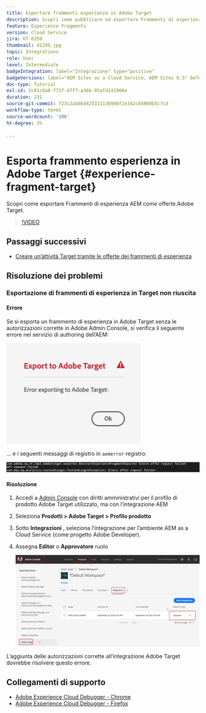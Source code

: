 ```yaml
---
title: Esportare frammenti esperienza in Adobe Target
description: Scopri come pubblicare ed esportare Frammenti di esperienza AEM come Offerte Adobe Target.
feature: Experience Fragments
version: Cloud Service
jira: KT-6350
thumbnail: 41245.jpg
topic: Integrations
role: User
level: Intermediate
badgeIntegration: label="Integrazione" type="positive"
badgeVersions: label="AEM Sites as a Cloud Service, AEM Sites 6.5" before-title="false"
doc-type: Tutorial
exl-id: 2c01cda8-f72f-47f7-a36b-95afd241906e
duration: 231
source-git-commit: f23c2ab86d42531113690df2e342c65060b5c7cd
workflow-type: tm+mt
source-wordcount: '186'
ht-degree: 3%

---
```


# Esporta frammento esperienza in Adobe Target {#experience-fragment-target}

Scopri come esportare Frammenti di esperienza AEM come offerte Adobe Target.

>[!VIDEO](https://video.tv.adobe.com/v/41245?quality=12&learn=on)

## Passaggi successivi

+ [Creare un’attività Target tramite le offerte dei frammenti di esperienza](./create-target-activity.md)

## Risoluzione dei problemi

### Esportazione di frammenti di esperienza in Target non riuscita

#### Errore

Se si esporta un frammento di esperienza in Adobe Target senza le autorizzazioni corrette in Adobe Admin Console, si verifica il seguente errore nel servizio di authoring dell’AEM:

![Errore nell’interfaccia utente dell’API di Target](assets/error-target-offer.png)

... e i seguenti messaggi di registro in `aemerror` registro:

![Errore della console API di Target](assets/target-console-error.png)

#### Risoluzione

1. Accedi a [Admin Console](https://adminconsole.adobe.com/) con diritti amministrativi per il profilo di prodotto Adobe Target utilizzato, ma con l’integrazione AEM
2. Seleziona __Prodotti > Adobe Target > Profilo prodotto__
3. Sotto __Integrazioni__ , seleziona l’integrazione per l’ambiente AEM as a Cloud Service (come progetto Adobe Developer).
4. Assegna __Editor__ o __Approvatore__ ruolo

   ![Errore API di Target](assets/target-permissions.png)

L’aggiunta delle autorizzazioni corrette all’integrazione Adobe Target dovrebbe risolvere questo errore.

## Collegamenti di supporto

+ [Adobe Experience Cloud Debugger - Chrome](https://chrome.google.com/webstore/detail/adobe-experience-platform/bfnnokhpnncpkdmbokanobigaccjkpob)
+ [Adobe Experience Cloud Debugger - Firefox](https://addons.mozilla.org/en-US/firefox/addon/adobe-experience-platform-dbg/)
